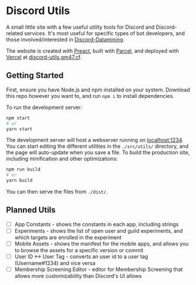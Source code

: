 # Discord Utils

A small little site with a few useful utility tools for Discord and Discord-related services. It's most useful for specific types of bot developers, and those involved/interested in [Discord-Datamining](https://github.com/DJScias/Discord-Datamining).

The website is created with [Preact](https://preactjs.com/), built with [Parcel](https://parceljs.org/), and deployed with [Vercel](https://vercel.io/) at [discord-utils.gm47.cf](https://discord-utils.gm47.cf/).

## Getting Started

First, ensure you have Node.js and npm installed on your system. Download this repo however you want to, and run `npm i` to install dependencies.

To run the development server:

```bash
npm start
# or
yarn start
```

The development server will host a webserver running on [localhost:1234](http://localhost:1234). You can start editing the different utilities in the `./src/utils/` directory, and the page will auto-update when you save a file.
To build the production site, including minification and other optimizations:

```bash
npm run build
# or
yarn build
```

You can then serve the files from `./dist/`.

## Planned Utils

- [ ] App Constants - shows the constants in each app, including strings
- [ ] Experiments - shows the list of open user and guild experiments, and which targets are enrolled in the experiment
- [ ] Mobile Assets - shows the manifest for the mobile apps, and allows you to browse the assets for a specific version or commit
- [ ] User ID <-> User Tag - converts an user id to a user tag (Username#1234) and vice versa
- [ ] Membership Screening Editor - editor for Membership Screening that allows more customizability than Discord's UI allows